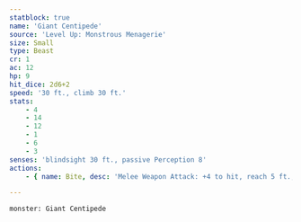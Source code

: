 ```yaml
---
statblock: true
name: 'Giant Centipede'
source: 'Level Up: Monstrous Menagerie'
size: Small
type: Beast
cr: 1
ac: 12
hp: 9
hit_dice: 2d6+2
speed: '30 ft., climb 30 ft.'
stats:
    - 4
    - 14
    - 12
    - 1
    - 6
    - 3
senses: 'blindsight 30 ft., passive Perception 8'
actions:
    - { name: Bite, desc: 'Melee Weapon Attack: +4 to hit, reach 5 ft., one target. Hit: 1 piercing damage and the target makes a DC 11 Constitution saving throw, taking 10 (3d6) poison damage on a failure. If the poison damage reduces the target to 0 hit points, it is made stable but poisoned for 1 hour, even if it regains hit points, and it is paralyzed while poisoned in this way.' }

---
```

```statblock
monster: Giant Centipede
```
